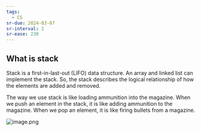 ```yaml
---
tags:
  - CS
sr-due: 2024-03-07
sr-interval: 1
sr-ease: 230
---
```

## What is stack

Stack is a first-in-last-out (LIFO) data structure. An array and linked list can implement the stack. So, the stack describes the logical relationship of how the elements are added and removed.

The way we use stack is like loading ammunition into the magazine. When we push an element in the stack, it is like adding ammunition to the magazine. When we pop an element, it is like firing bullets from a magazine.

![image.png](https://obsidianpicture-1320276993.cos.ap-hongkong.myqcloud.com/Obsidian/Picture/202403261730362.png)





